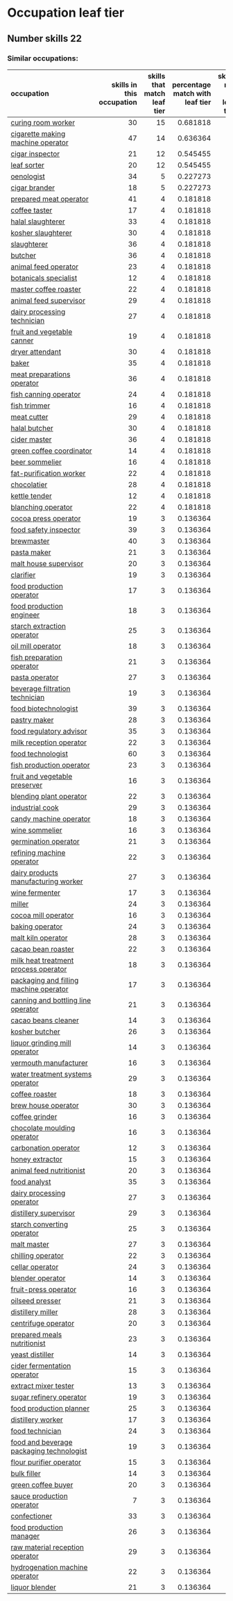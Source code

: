 # Occupation leaf tier
## Number skills 22
### Similar occupations:
| occupation                                                                              |   skills in this occupation |   skills that match leaf tier |   percentage match with leaf tier |   skills not in leaf tier |
|:----------------------------------------------------------------------------------------|----------------------------:|------------------------------:|----------------------------------:|--------------------------:|
| [curing room worker](curing_room_worker.md)                                             |                          30 |                            15 |                          0.681818 |                        15 |
| [cigarette making machine operator](cigarette_making_machine_operator.md)               |                          47 |                            14 |                          0.636364 |                        33 |
| [cigar inspector](cigar_inspector.md)                                                   |                          21 |                            12 |                          0.545455 |                         9 |
| [leaf sorter](leaf_sorter.md)                                                           |                          20 |                            12 |                          0.545455 |                         8 |
| [oenologist](oenologist.md)                                                             |                          34 |                             5 |                          0.227273 |                        29 |
| [cigar brander](cigar_brander.md)                                                       |                          18 |                             5 |                          0.227273 |                        13 |
| [prepared meat operator](prepared_meat_operator.md)                                     |                          41 |                             4 |                          0.181818 |                        37 |
| [coffee taster](coffee_taster.md)                                                       |                          17 |                             4 |                          0.181818 |                        13 |
| [halal slaughterer](halal_slaughterer.md)                                               |                          33 |                             4 |                          0.181818 |                        29 |
| [kosher slaughterer](kosher_slaughterer.md)                                             |                          30 |                             4 |                          0.181818 |                        26 |
| [slaughterer](slaughterer.md)                                                           |                          36 |                             4 |                          0.181818 |                        32 |
| [butcher](butcher.md)                                                                   |                          36 |                             4 |                          0.181818 |                        32 |
| [animal feed operator](animal_feed_operator.md)                                         |                          23 |                             4 |                          0.181818 |                        19 |
| [botanicals specialist](botanicals_specialist.md)                                       |                          12 |                             4 |                          0.181818 |                         8 |
| [master coffee roaster](master_coffee_roaster.md)                                       |                          22 |                             4 |                          0.181818 |                        18 |
| [animal feed supervisor](animal_feed_supervisor.md)                                     |                          29 |                             4 |                          0.181818 |                        25 |
| [dairy processing technician](dairy_processing_technician.md)                           |                          27 |                             4 |                          0.181818 |                        23 |
| [fruit and vegetable canner](fruit_and_vegetable_canner.md)                             |                          19 |                             4 |                          0.181818 |                        15 |
| [dryer attendant](dryer_attendant.md)                                                   |                          30 |                             4 |                          0.181818 |                        26 |
| [baker](baker.md)                                                                       |                          35 |                             4 |                          0.181818 |                        31 |
| [meat preparations operator](meat_preparations_operator.md)                             |                          36 |                             4 |                          0.181818 |                        32 |
| [fish canning operator](fish_canning_operator.md)                                       |                          24 |                             4 |                          0.181818 |                        20 |
| [fish trimmer](fish_trimmer.md)                                                         |                          16 |                             4 |                          0.181818 |                        12 |
| [meat cutter](meat_cutter.md)                                                           |                          29 |                             4 |                          0.181818 |                        25 |
| [halal butcher](halal_butcher.md)                                                       |                          30 |                             4 |                          0.181818 |                        26 |
| [cider master](cider_master.md)                                                         |                          36 |                             4 |                          0.181818 |                        32 |
| [green coffee coordinator](green coffee coordinator.md)                                 |                          14 |                             4 |                          0.181818 |                        10 |
| [beer sommelier](beer_sommelier.md)                                                     |                          16 |                             4 |                          0.181818 |                        12 |
| [fat-purification worker](fat-purification_worker.md)                                   |                          22 |                             4 |                          0.181818 |                        18 |
| [chocolatier](chocolatier.md)                                                           |                          28 |                             4 |                          0.181818 |                        24 |
| [kettle tender](kettle_tender.md)                                                       |                          12 |                             4 |                          0.181818 |                         8 |
| [blanching operator](blanching_operator.md)                                             |                          22 |                             4 |                          0.181818 |                        18 |
| [cocoa press operator](cocoa_press_operator.md)                                         |                          19 |                             3 |                          0.136364 |                        16 |
| [food safety inspector](food_safety_inspector.md)                                       |                          39 |                             3 |                          0.136364 |                        36 |
| [brewmaster](brewmaster.md)                                                             |                          40 |                             3 |                          0.136364 |                        37 |
| [pasta maker](pasta_maker.md)                                                           |                          21 |                             3 |                          0.136364 |                        18 |
| [malt house supervisor](malt_house_supervisor.md)                                       |                          20 |                             3 |                          0.136364 |                        17 |
| [clarifier](clarifier.md)                                                               |                          19 |                             3 |                          0.136364 |                        16 |
| [food production operator](food_production_operator.md)                                 |                          17 |                             3 |                          0.136364 |                        14 |
| [food production engineer](food_production_engineer.md)                                 |                          18 |                             3 |                          0.136364 |                        15 |
| [starch extraction operator](starch_extraction_operator.md)                             |                          25 |                             3 |                          0.136364 |                        22 |
| [oil mill operator](oil_mill_operator.md)                                               |                          18 |                             3 |                          0.136364 |                        15 |
| [fish preparation operator](fish_preparation_operator.md)                               |                          21 |                             3 |                          0.136364 |                        18 |
| [pasta operator](pasta_operator.md)                                                     |                          27 |                             3 |                          0.136364 |                        24 |
| [beverage filtration technician](beverage_filtration_technician.md)                     |                          19 |                             3 |                          0.136364 |                        16 |
| [food biotechnologist](food_biotechnologist.md)                                         |                          39 |                             3 |                          0.136364 |                        36 |
| [pastry maker](pastry_maker.md)                                                         |                          28 |                             3 |                          0.136364 |                        25 |
| [food regulatory advisor](food_regulatory_advisor.md)                                   |                          35 |                             3 |                          0.136364 |                        32 |
| [milk reception operator](milk_reception_operator.md)                                   |                          22 |                             3 |                          0.136364 |                        19 |
| [food technologist](food_technologist.md)                                               |                          60 |                             3 |                          0.136364 |                        57 |
| [fish production operator](fish_production_operator.md)                                 |                          23 |                             3 |                          0.136364 |                        20 |
| [fruit and vegetable preserver](fruit_and_vegetable_preserver.md)                       |                          16 |                             3 |                          0.136364 |                        13 |
| [blending plant operator](blending_plant_operator.md)                                   |                          22 |                             3 |                          0.136364 |                        19 |
| [industrial cook](industrial_cook.md)                                                   |                          29 |                             3 |                          0.136364 |                        26 |
| [candy machine operator](candy_machine_operator.md)                                     |                          18 |                             3 |                          0.136364 |                        15 |
| [wine sommelier](wine_sommelier.md)                                                     |                          16 |                             3 |                          0.136364 |                        13 |
| [germination operator](germination_operator.md)                                         |                          21 |                             3 |                          0.136364 |                        18 |
| [refining machine operator](refining_machine_operator.md)                               |                          22 |                             3 |                          0.136364 |                        19 |
| [dairy products manufacturing worker](dairy_products_manufacturing_worker.md)           |                          27 |                             3 |                          0.136364 |                        24 |
| [wine fermenter](wine_fermenter.md)                                                     |                          17 |                             3 |                          0.136364 |                        14 |
| [miller](miller.md)                                                                     |                          24 |                             3 |                          0.136364 |                        21 |
| [cocoa mill operator](cocoa_mill_operator.md)                                           |                          16 |                             3 |                          0.136364 |                        13 |
| [baking operator](baking_operator.md)                                                   |                          24 |                             3 |                          0.136364 |                        21 |
| [malt kiln operator](malt_kiln_operator.md)                                             |                          28 |                             3 |                          0.136364 |                        25 |
| [cacao bean roaster](cacao_bean_roaster.md)                                             |                          22 |                             3 |                          0.136364 |                        19 |
| [milk heat treatment process operator](milk_heat_treatment_process_operator.md)         |                          18 |                             3 |                          0.136364 |                        15 |
| [packaging and filling machine operator](packaging_and_filling_machine_operator.md)     |                          17 |                             3 |                          0.136364 |                        14 |
| [canning and bottling line operator](canning_and_bottling_line_operator.md)             |                          21 |                             3 |                          0.136364 |                        18 |
| [cacao beans cleaner](cacao_beans_cleaner.md)                                           |                          14 |                             3 |                          0.136364 |                        11 |
| [kosher butcher](kosher_butcher.md)                                                     |                          26 |                             3 |                          0.136364 |                        23 |
| [liquor grinding mill operator](liquor_grinding_mill_operator.md)                       |                          14 |                             3 |                          0.136364 |                        11 |
| [vermouth manufacturer](vermouth_manufacturer.md)                                       |                          16 |                             3 |                          0.136364 |                        13 |
| [water treatment systems operator](water_treatment_systems_operator.md)                 |                          29 |                             3 |                          0.136364 |                        26 |
| [coffee roaster](coffee_roaster.md)                                                     |                          18 |                             3 |                          0.136364 |                        15 |
| [brew house operator](brew_house_operator.md)                                           |                          30 |                             3 |                          0.136364 |                        27 |
| [coffee grinder](coffee_grinder.md)                                                     |                          16 |                             3 |                          0.136364 |                        13 |
| [chocolate moulding operator](chocolate_moulding_operator.md)                           |                          16 |                             3 |                          0.136364 |                        13 |
| [carbonation operator](carbonation_operator.md)                                         |                          12 |                             3 |                          0.136364 |                         9 |
| [honey extractor](honey_extractor.md)                                                   |                          15 |                             3 |                          0.136364 |                        12 |
| [animal feed nutritionist](animal_feed_nutritionist.md)                                 |                          20 |                             3 |                          0.136364 |                        17 |
| [food analyst](food_analyst.md)                                                         |                          35 |                             3 |                          0.136364 |                        32 |
| [dairy processing operator](dairy_processing_operator.md)                               |                          27 |                             3 |                          0.136364 |                        24 |
| [distillery supervisor](distillery_supervisor.md)                                       |                          29 |                             3 |                          0.136364 |                        26 |
| [starch converting operator](starch_converting_operator.md)                             |                          25 |                             3 |                          0.136364 |                        22 |
| [malt master](malt_master.md)                                                           |                          27 |                             3 |                          0.136364 |                        24 |
| [chilling operator](chilling_operator.md)                                               |                          22 |                             3 |                          0.136364 |                        19 |
| [cellar operator](cellar_operator.md)                                                   |                          24 |                             3 |                          0.136364 |                        21 |
| [blender operator](blender_operator.md)                                                 |                          14 |                             3 |                          0.136364 |                        11 |
| [fruit-press operator](fruit-press_operator.md)                                         |                          16 |                             3 |                          0.136364 |                        13 |
| [oilseed presser](oilseed_presser.md)                                                   |                          21 |                             3 |                          0.136364 |                        18 |
| [distillery miller](distillery_miller.md)                                               |                          28 |                             3 |                          0.136364 |                        25 |
| [centrifuge operator](centrifuge_operator.md)                                           |                          20 |                             3 |                          0.136364 |                        17 |
| [prepared meals nutritionist](prepared_meals_nutritionist.md)                           |                          23 |                             3 |                          0.136364 |                        20 |
| [yeast distiller](yeast_distiller.md)                                                   |                          14 |                             3 |                          0.136364 |                        11 |
| [cider fermentation operator](cider_fermentation_operator.md)                           |                          15 |                             3 |                          0.136364 |                        12 |
| [extract mixer tester](extract_mixer_tester.md)                                         |                          13 |                             3 |                          0.136364 |                        10 |
| [sugar refinery operator](sugar_refinery_operator.md)                                   |                          19 |                             3 |                          0.136364 |                        16 |
| [food production planner](food_production_planner.md)                                   |                          25 |                             3 |                          0.136364 |                        22 |
| [distillery worker](distillery_worker.md)                                               |                          17 |                             3 |                          0.136364 |                        14 |
| [food technician](food_technician.md)                                                   |                          24 |                             3 |                          0.136364 |                        21 |
| [food and beverage packaging technologist](food_and_beverage_packaging_technologist.md) |                          19 |                             3 |                          0.136364 |                        16 |
| [flour purifier operator](flour_purifier_operator.md)                                   |                          15 |                             3 |                          0.136364 |                        12 |
| [bulk filler](bulk_filler.md)                                                           |                          14 |                             3 |                          0.136364 |                        11 |
| [green coffee buyer](green_coffee_buyer.md)                                             |                          20 |                             3 |                          0.136364 |                        17 |
| [sauce production operator](sauce_production_operator.md)                               |                           7 |                             3 |                          0.136364 |                         4 |
| [confectioner](confectioner.md)                                                         |                          33 |                             3 |                          0.136364 |                        30 |
| [food production manager](food_production_manager.md)                                   |                          26 |                             3 |                          0.136364 |                        23 |
| [raw material reception operator](raw_material_reception_operator.md)                   |                          29 |                             3 |                          0.136364 |                        26 |
| [hydrogenation machine operator](hydrogenation_machine_operator.md)                     |                          22 |                             3 |                          0.136364 |                        19 |
| [liquor blender](liquor_blender.md)                                                     |                          21 |                             3 |                          0.136364 |                        18 |
